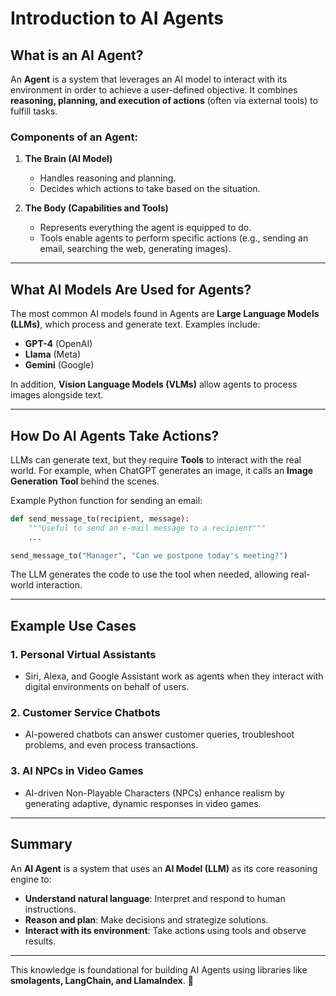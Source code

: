# Introduction to AI Agents

## What is an AI Agent?
An **Agent** is a system that leverages an AI model to interact with its environment in order to achieve a user-defined objective. It combines **reasoning, planning, and execution of actions** (often via external tools) to fulfill tasks.

### Components of an Agent:
1. **The Brain (AI Model)**
   - Handles reasoning and planning.
   - Decides which actions to take based on the situation.

2. **The Body (Capabilities and Tools)**
   - Represents everything the agent is equipped to do.
   - Tools enable agents to perform specific actions (e.g., sending an email, searching the web, generating images).

---

## What AI Models Are Used for Agents?
The most common AI models found in Agents are **Large Language Models (LLMs)**, which process and generate text. Examples include:
- **GPT-4** (OpenAI)
- **Llama** (Meta)
- **Gemini** (Google)

In addition, **Vision Language Models (VLMs)** allow agents to process images alongside text.

---

## How Do AI Agents Take Actions?
LLMs can generate text, but they require **Tools** to interact with the real world.
For example, when ChatGPT generates an image, it calls an **Image Generation Tool** behind the scenes.

Example Python function for sending an email:

```python
def send_message_to(recipient, message):
    """Useful to send an e-mail message to a recipient"""
    ...

send_message_to("Manager", "Can we postpone today's meeting?")
```

The LLM generates the code to use the tool when needed, allowing real-world interaction.

---

## Example Use Cases
### 1. Personal Virtual Assistants
- Siri, Alexa, and Google Assistant work as agents when they interact with digital environments on behalf of users.

### 2. Customer Service Chatbots
- AI-powered chatbots can answer customer queries, troubleshoot problems, and even process transactions.

### 3. AI NPCs in Video Games
- AI-driven Non-Playable Characters (NPCs) enhance realism by generating adaptive, dynamic responses in video games.

---

## Summary
An **AI Agent** is a system that uses an **AI Model (LLM)** as its core reasoning engine to:
- **Understand natural language**: Interpret and respond to human instructions.
- **Reason and plan**: Make decisions and strategize solutions.
- **Interact with its environment**: Take actions using tools and observe results.

---

This knowledge is foundational for building AI Agents using libraries like **smolagents, LangChain, and LlamaIndex**. 🚀
